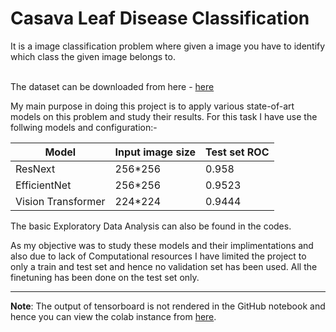 # Casava Leaf Disease Classification
It is a image classification problem where given a image you have to identify which class the given image belongs to. <br> <br>

The dataset can be downloaded from here - <a href="https://www.kaggle.com/c/cassava-leaf-disease-classification/data">here</a>

My main purpose in doing this project is to apply various state-of-art models on this problem and study their results.
For this task I have use the follwing models and configuration:-

Model | Input image size | Test set ROC
------|------------------|----
ResNext | 256*256 | 0.958
EfficientNet | 256*256 | 0.9523
Vision Transformer | 224*224 | 0.9444

The basic Exploratory Data Analysis can also be found in the codes.

As my objective was to study these models and their implimentations and also due to lack of Computational resources I have limited the project to only a train and test set and hence no validation set has been used. All the finetuning has been done on the test set only.
<hr>

**Note**: The output of tensorboard is not rendered in the GitHub notebook and hence you can view the colab instance from <a href="https://drive.google.com/drive/folders/16Tv7OWz-zEfndVlSfLfJUNKuH_9Ec4MC?usp=sharing">here</a>.
